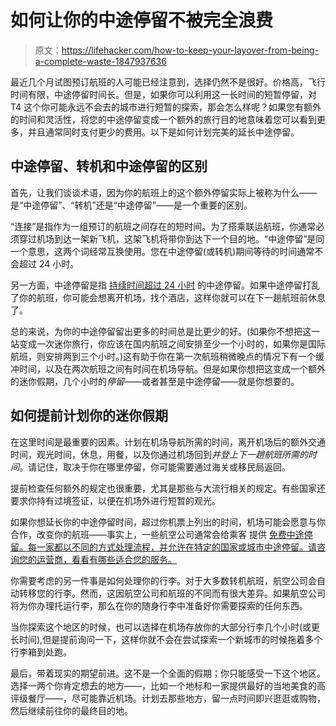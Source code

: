 # 如何让你的中途停留不被完全浪费

> 原文：<https://lifehacker.com/how-to-keep-your-layover-from-being-a-complete-waste-1847937636>

最近几个月试图预订航班的人可能已经注意到，选择仍然不是很好。价格高，飞行时间有限，中途停留时间长。但是，如果你可以利用这一长时间的短暂停留，对 T4 这个你可能永远不会去的城市进行短暂的探索，那会怎么样呢？如果您有额外的时间和灵活性，将您的中途停留变成一个额外的旅行目的地意味着您可以看到更多，并且通常同时支付更少的费用。以下是如何计划完美的延长中途停留。



## 中途停留、转机和中途停留的区别

首先，让我们谈谈术语，因为你的航班上的这个额外停留实际上被称为什么——是“中途停留”、“转机”还是“中途停留”——是一个重要的区别。

“连接”是指作为一组预订的航班之间存在的短时间。为了搭乘联运航班，你通常必须穿过机场到达一架新飞机，这架飞机将带你到达下一个目的地。“中途停留”是同一个意思，这两个词经常互换使用。您在中途停留(或转机)期间等待的时间通常不会超过 24 小时。

另一方面，中途停留是指 [持续时间超过 24 小时](https://www.insider.com/what-to-do-during-a-layover-2018-8) 的中途停留。如果中途停留打乱了你的航班，你可能会想离开机场，找个酒店，这样你就可以在下一趟航班前休息了。

总的来说，为你的中途停留留出更多的时间总是比更少的好。(如果你不想把这一站变成一次迷你旅行，你应该在国内航班之间安排至少一个小时的，如果你是国际航班，则安排两到三个小时。)这有助于你在第一次航班稍微晚点的情况下有一个缓冲时间，以及在两次航班之间有时间在机场导航。但是如果你想把这变成一个额外的迷你假期，几个小时的*停留*——或者甚至是中途停留——就是你想要的。

## 如何提前计划你的迷你假期

在这里时间是最重要的因素。计划在机场导航所需的时间，离开机场后的额外交通时间，观光时间，休息，用餐，以及你通过机场回到*并登上下一趟航班所需的时间*。请记住，取决于你在哪里停留，你可能需要通过海关或移民局返回。

提前检查任何额外的规定也很重要，尤其是那些与大流行相关的规定。有些国家还要求你持有过境签证，以便在机场外进行短暂的观光。

如果你想延长你的中途停留时间，超过你机票上列出的时间，机场可能会愿意与你合作，改变你的航班——事实上，一些航空公司通常会给乘客 提供 [免费中途停留。每一家都以不同的方式处理流程，并允许在特定的国家或城市中途停留。请咨询您的运营商，看看有哪些适合您的服务。](https://www.travelandleisure.com/airlines-airports/airlines-with-free-stopovers)

你需要考虑的另一件事是如何处理你的行李。对于大多数转机航班，航空公司会自动转移您的行李。然而，这因航空公司和航班的不同而有很大差异。如果航空公司将为你办理托运行李，那么在你的随身行李中准备好你需要探索的任何东西。

当你探索这个地区的时候，也可以选择在机场存放你的大部分行李几个小时(或更长时间),但是提前询问一下，这样你就不会在尝试探索一个新城市的时候拖着多个行李箱到处跑。

最后，带着现实的期望前进。这不是一个全面的假期；你只能感受一下这个地区。选择一两个你肯定想去的地方——，比如一个地标和一家提供最好的当地美食的高评级餐厅——，尽可能靠近机场。计划去那些地方，留一点时间即兴逛逛或购物，然后继续前往你的最终目的地。